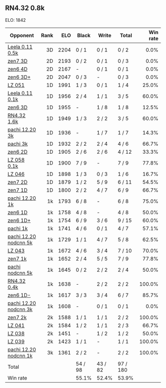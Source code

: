 ## RN4.32 0.8k ##

ELO: 1842

Opponent | Rank | ELO | Black | Write | Total | Win rate
---------|-----:|----:|-------|-------|-------|-------:
[Leela 0.11 0.5k](Leela%200.11%200.5k.md) | 3D | 2204 | 0 / 1 | 0 / 1 | 0 / 2 | 0.0%
[zen7 3D](zen7%203D.md) | 2D | 2193 | 0 / 2 | 0 / 1 | 0 / 3 | 0.0%
[zen6 4D](zen6%204D.md) | 2D | 2167 | - | 0 / 1 | 0 / 1 | 0.0%
[zen6 3D+](zen6%203D+.md) | 2D | 2047 | 0 / 3 | - | 0 / 3 | 0.0%
[LZ 051](LZ%20051.md) | 1D | 1991 | 1 / 3 | 0 / 1 | 1 / 4 | 25.0%
[Leela 0.11 0.1k](Leela%200.11%200.1k.md) | 1D | 1956 | 2 / 4 | 1 / 1 | 3 / 5 | 60.0%
[zen6 3D](zen6%203D.md) | 1D | 1955 | - | 1 / 8 | 1 / 8 | 12.5%
[RN4.32 1.6k](RN4.32%201.6k.md) | 1D | 1949 | 1 / 3 | 2 / 2 | 3 / 5 | 60.0%
[pachi 12.20 3k](pachi%2012.20%203k.md) | 1D | 1936 | - | 1 / 7 | 1 / 7 | 14.3%
[pachi 3k](pachi%203k.md) | 1D | 1932 | 2 / 2 | 2 / 4 | 4 / 6 | 66.7%
[zen6 2D](zen6%202D.md) | 1D | 1905 | 2 / 6 | 2 / 6 | 4 / 12 | 33.3%
[LZ 058 0.1k](LZ%20058%200.1k.md) | 1D | 1900 | 7 / 9 | - | 7 / 9 | 77.8%
[LZ 046](LZ%20046.md) | 1D | 1898 | 1 / 3 | 0 / 3 | 1 / 6 | 16.7%
[zen7 2D](zen7%202D.md) | 1D | 1879 | 1 / 2 | 5 / 9 | 6 / 11 | 54.5%
[zen7 1D](zen7%201D.md) | 1D | 1800 | 2 / 2 | 4 / 7 | 6 / 9 | 66.7%
[pachi 12.20 1k](pachi%2012.20%201k.md) | 1k | 1793 | 6 / 8 | - | 6 / 8 | 75.0%
[zen6 1D](zen6%201D.md) | 1k | 1758 | 4 / 8 | - | 4 / 8 | 50.0%
[zen6 1D+](zen6%201D+.md) | 1k | 1754 | 6 / 9 | 3 / 6 | 9 / 15 | 60.0%
[pachi 1k](pachi%201k.md) | 1k | 1741 | 4 / 6 | 0 / 1 | 4 / 7 | 57.1%
[pachi 12.20 nodcnn 5k](pachi%2012.20%20nodcnn%205k.md) | 1k | 1729 | 1 / 1 | 4 / 7 | 5 / 8 | 62.5%
[LZ 043](LZ%20043.md) | 1k | 1672 | 4 / 6 | 3 / 4 | 7 / 10 | 70.0%
[zen7 1k](zen7%201k.md) | 1k | 1652 | 2 / 4 | 5 / 5 | 7 / 9 | 77.8%
[pachi nodcnn 5k](pachi%20nodcnn%205k.md) | 1k | 1645 | 0 / 2 | 2 / 2 | 2 / 4 | 50.0%
[RN4.32 0.4k](RN4.32%200.4k.md) | 1k | 1638 | - | 2 / 2 | 2 / 2 | 100.0%
[zen6 1D-](zen6%201D-.md) | 1k | 1617 | 3 / 3 | 3 / 4 | 6 / 7 | 85.7%
[pachi 12.20 nodcnn 3k](pachi%2012.20%20nodcnn%203k.md) | 1k | 1608 | - | 0 / 1 | 0 / 1 | 0.0%
[zen7 2k](zen7%202k.md) | 2k | 1588 | 1 / 1 | 1 / 1 | 2 / 2 | 100.0%
[LZ 041](LZ%20041.md) | 2k | 1584 | 1 / 2 | 1 / 1 | 2 / 3 | 66.7%
[LZ 038](LZ%20038.md) | 2k | 1451 | - | 1 / 2 | 1 / 2 | 50.0%
[LZ 039](LZ%20039.md) | 2k | 1423 | 1 / 1 | - | 1 / 1 | 100.0%
[pachi 12.20 nodcnn 1k](pachi%2012.20%20nodcnn%201k.md) | 3k | 1361 | 2 / 2 | - | 2 / 2 | 100.0%
Total | | | 54 / 98 | 43 / 82 | 97 / 180 | 
Win rate| | | 55.1% | 52.4% | 53.9% | 
